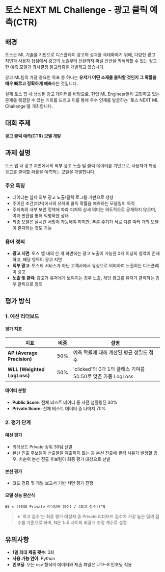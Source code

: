 # 토스 NEXT ML Challenge - 광고 클릭 예측(CTR)

## 배경

토스는 ML 기술을 기반으로 디스플레이 광고의 성과를 극대화하기 위해, 다양한 광고 지면과 사용자 접점에서 광고의 노출부터 전환까지 퍼널 전반을 최적화할 수 있는 정교한 예측 모델과 의사결정 알고리즘을 개발하고 있습니다.

광고 ML팀의 가장 중요한 목표 중 하나는 **유저가 어떤 소재를 클릭할 것인지 그 확률을 매우 빠르고 정확하게 예측**하는 것입니다.

실제 토스 앱 내 생성된 광고 데이터를 바탕으로, 현업 ML Engineer들이 고민하고 있는 문제를 해결할 수 있는 기회를 드리고 이를 통해 우수 인재를 발굴하는 '토스 NEXT ML Challenge'를 개최합니다.

## 대회 주제

**광고 클릭 예측(CTR) 모델 개발**

## 과제 설명

토스 앱 내 광고 지면에서의 외부 광고 노출 및 클릭 데이터를 기반으로, 사용자가 특정 광고를 클릭할 확률을 예측하는 모델을 개발합니다.

### 주요 특징
- 데이터는 실제 외부 광고 노출/클릭 로그를 기반으로 생성
- 주어진 조건(피처)에서의 유저의 클릭 확률을 예측하는 모델링이 목적
- 주최측의 내부 보안 정책에 따라 피처의 상세 의미는 의도적으로 공개하지 않으며, 여러 변환을 통해 익명화한 상태
- 최종 모델은 실시간 서빙이 가능해야 하지만, 추론 주기가 서로 다른 여러 개의 모델이 존재하는 것도 가능

### 용어 정의
- **광고 지면**: 토스 앱 내의 한 개 화면에는 광고 노출이 가능한 0개 이상의 영역이 존재하고, 해당 영역이 광고 지면
- **외부 광고**: 토스의 서비스가 아닌 고객사에서 유상으로 의뢰하여 노출하는 디스플레이 광고
- **노출 및 클릭**: 광고가 유저에게 보여지는 경우 노출, 해당 광고를 유저가 클릭하는 경우 클릭으로 정의

## 평가 방식

### 1. 예선 리더보드

#### 평가 지표
| 지표 | 비중 | 설명 |
|------|------|------|
| **AP (Average Precision)** | 50% | 예측 확률에 대해 계산된 평균 정밀도 점수 |
| **WLL (Weighted LogLoss)** | 50% | 'clicked'의 0과 1의 클래스 기여를 50:50로 맞춘 가중 LogLoss |

#### 데이터 분할
- **Public Score**: 전체 테스트 데이터 중 사전 샘플링된 30%
- **Private Score**: 전체 테스트 데이터 중 나머지 70%

### 2. 평가 단계

#### 예선 평가
- 리더보드 Private 상위 30팀 선발
- 본선 진출 후보팀이 산출물을 제출하지 않는 등 본선 진출에 결격 사유가 발생할 경우, 차순위 본선 진출 후보팀이 최종 평가 대상으로 선발

#### 본선 평가
- 코드 검증 및 개발 보고서 기반 서면 평가 진행

#### 모델 성능 환산식
```
65 × ((팀의 Private 리더보드 점수) / (최고 점수))^N
```
> ※ '최고 점수'는 최종 평가 대상자 중 Private 리더보드 점수가 가장 높은 팀의 점수를 기준으로 하며, N은 1~5 사이의 비공개 조정 계수로 설정

## 유의사항

- **1일 최대 제출 횟수**: 3회
- **사용 가능 언어**: Python
- **인코딩**: 모든 csv 형식의 데이터와 제출 파일은 UTF-8 인코딩 적용
